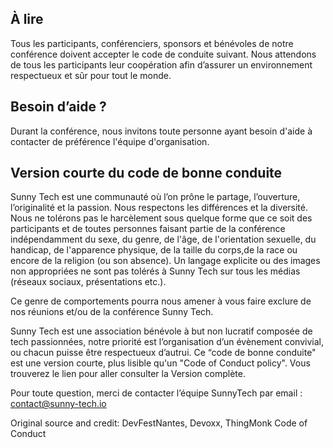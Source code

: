 ## À lire

Tous les participants, conférenciers, sponsors et bénévoles de notre conférence doivent accepter le code de conduite suivant. Nous attendons de tous les participants leur coopération afin d’assurer un environnement respectueux et sûr pour tout le monde.

## Besoin d’aide ?

Durant la conférence, nous invitons toute personne ayant besoin d'aide à contacter de préférence l'équipe d'organisation.

## Version courte du code de bonne conduite

Sunny Tech est une communauté où l’on prône le partage, l’ouverture, l’originalité et la passion. Nous respectons les différences et la diversité. Nous ne tolérons pas le harcèlement sous quelque forme que ce soit des participants et de toutes personnes faisant partie de la conférence indépendamment du sexe, du genre, de l'âge, de l'orientation sexuelle, du handicap, de l'apparence physique, de la taille du corps,de la race ou encore de la religion (ou son absence). Un langage explicite ou des images non appropriées ne sont pas tolérés à Sunny Tech sur tous les médias (réseaux sociaux, présentations etc.).

Ce genre de comportements pourra nous amener à vous faire exclure de nos réunions et/ou de la conférence Sunny Tech.

Sunny Tech est une association bénévole à but non lucratif composée de tech passionnées, notre priorité est l’organisation d’un évènement convivial, ou chacun puisse être respectueux d’autrui. Ce “code de bonne conduite" est une version courte, plus lisible qu'un "Code of Conduct policy". Vous trouverez le lien pour aller consulter la Version complète.

Pour toute question, merci de contacter l’équipe SunnyTech par email : contact@sunny-tech.io

Original source and credit: DevFestNantes, Devoxx, ThingMonk Code of Conduct
